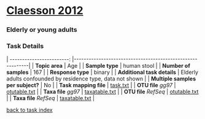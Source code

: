# [Claesson 2012]( ../docs/claesson.html )
### Elderly or young adults

### Task Details

| ------------------------: |-----------------------------------------------------------|
| **Topic area**                | Age                                                |
| **Sample type**               | human stool                                         |
| **Number of samples**         | 167                                         |
| **Response type**             | binary                                           |
| **Additional task details**   | Elderly adults confounded by residence type, data not shown                                  |
| **Multiple samples per subject?** | No |
| **Task mapping file**         | [task.txt](../datasets/claesson/task.txt)                                 |
| **OTU file** *gg97*           | [otutable.txt](../datasets/claesson/gg/otutable.txt)                             |
| **Taxa file** *gg97*          | [taxatable.txt](../datasets/claesson/gg/taxatable.txt)                          |
| **OTU file** *RefSeq*         | [otutable.txt](../datasets/claesson/refseq/otutable.txt)                    |
| **Taxa file** *RefSeq*        | [taxatable.txt](../datasets/claesson/refseq/taxatable.txt)                  |


[back to task index](../README.md)